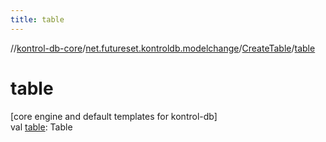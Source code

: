 ```yaml
---
title: table
---
```

//[kontrol-db-core](../../../index.html)/[net.futureset.kontroldb.modelchange](../index.html)/[CreateTable](index.html)/[table](table.html)



# table



[core engine and default templates for kontrol-db]\
val [table](table.html): Table




